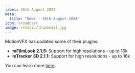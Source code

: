 ```yaml
---
label: 26th August 2024
meta:
  title: "News - 26th August 2024"
icon: broadcast
image: /static/thumbnail.jpg
---
```


MotionVFX has updated some of their plugins:

- **mFilmLook 2.1.5:** Support for high resolutions - up to 16k
- **mTracker 3D 2.1.1:** Support for high resolutions - up to 16k

You can learn more [here](https://www.motionvfx.com).
